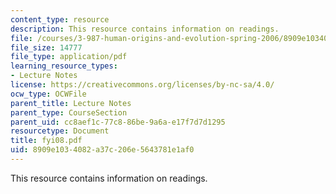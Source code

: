 ```yaml
---
content_type: resource
description: This resource contains information on readings.
file: /courses/3-987-human-origins-and-evolution-spring-2006/8909e1034082a37c206e5643781e1af0_fyi08.pdf
file_size: 14777
file_type: application/pdf
learning_resource_types:
- Lecture Notes
license: https://creativecommons.org/licenses/by-nc-sa/4.0/
ocw_type: OCWFile
parent_title: Lecture Notes
parent_type: CourseSection
parent_uid: cc8aef1c-77c8-86be-9a6a-e17f7d7d1295
resourcetype: Document
title: fyi08.pdf
uid: 8909e103-4082-a37c-206e-5643781e1af0
---
```

This resource contains information on readings.